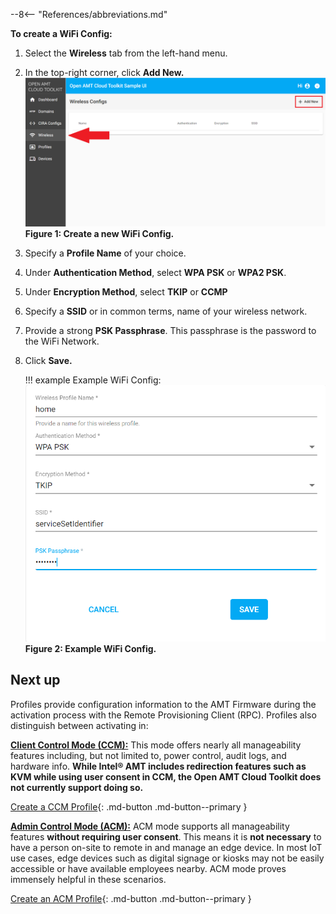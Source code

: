 --8<-- "References/abbreviations.md"

**To create a WiFi Config:**

1. Select the **Wireless** tab from the left-hand menu.

2. In the top-right corner, click **Add New.**
    [![RPS](../assets/images/RPS_NewWireless.png)](../assets/images/RPS_NewWireless.png)
    **Figure 1: Create a new WiFi Config.**

3. Specify a **Profile Name** of your choice.

4. Under **Authentication Method**, select **WPA PSK** or **WPA2 PSK**.

5. Under **Encryption Method**, select **TKIP** or **CCMP** 

6. Specify a **SSID** or in common terms, name of your wireless network.

7. Provide a strong **PSK Passphrase**. This passphrase is the password to the WiFi Network.

8. Click **Save.**
    
    !!! example
        Example WiFi Config:
        [![RPS](../assets/images/RPS_WirelessCreate.png)](../assets/images/RPS_WirelessCreate.png)
        **Figure 2: Example WiFi Config.** 

## Next up

Profiles provide configuration information to the AMT Firmware during the activation process with the Remote Provisioning Client (RPC). Profiles also distinguish between activating in: 

**[Client Control Mode (CCM):](createProfileCCM.md)** This mode offers nearly all manageability features including, but not limited to, power control, audit logs, and hardware info. **While Intel® AMT includes redirection features such as KVM while using user consent in CCM, the Open AMT Cloud Toolkit does not currently support doing so.**

[Create a CCM Profile](createProfileCCM.md){: .md-button .md-button--primary }

**[Admin Control Mode (ACM):](createProfileACM.md)** ACM mode supports all manageability features **without requiring user consent**. This means it is **not necessary** to have a person on-site to remote in and manage an edge device. In most IoT use cases, edge devices such as digital signage or kiosks may not be easily accessible or have available employees nearby. ACM mode proves immensely helpful in these scenarios.

[Create an ACM Profile](createProfileACM.md){: .md-button .md-button--primary }